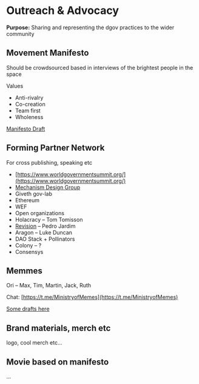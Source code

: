 # Outreach & Advocacy

**Purpose:** Sharing and representing the dgov practices to the wider community

## Movement Manifesto

Should be crowdsourced based in interviews of the brightest people in the space

Values

* Anti-rivalry
* Co-creation
* Team first
* Wholeness

[Manifesto Draft](../projects/foundation-thesis.md)

## Forming Partner Network

For cross publishing, speaking etc

* [https://www.worldgovernmentsummit.org/](https://www.worldgovernmentsummit.org/)
* [Mechanism Design Group](https://t.me/mechanismdesigners)
* Giveth gov-lab
* Ethereum
* WEF
* Open organizations
* Holacracy – Tom Tomisson
* [Revision](https://revision.io/) – Pedro Jardim
* Aragon – Luke Duncan
* DAO Stack + Pollinators
* Colony – ?
* Consensys

## Memmes

Ori – Max, Tim, Martin, Jack, Ruth

Chat: [https://t.me/MinistryofMemes](https://t.me/MinistryofMemes)

[Some drafts here](../../how-to-contribute/memmes.md)

## Brand materials, merch etc

logo, cool merch etc...

## Movie based on manifesto

...

